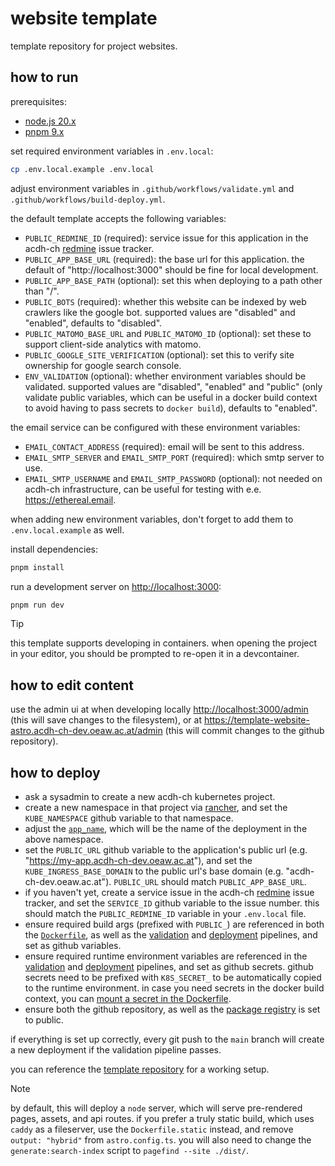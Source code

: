 # website template

template repository for project websites.

## how to run

prerequisites:

- [node.js 20.x](https://nodejs.org/en/download)
- [pnpm 9.x](https://pnpm.io/installation)

set required environment variables in `.env.local`:

```bash
cp .env.local.example .env.local
```

adjust environment variables in `.github/workflows/validate.yml` and
`.github/workflows/build-deploy.yml`.

the default template accepts the following variables:

- `PUBLIC_REDMINE_ID` (required): service issue for this application in the acdh-ch
  [redmine](https://redmine.acdh.oeaw.ac.at) issue tracker.
- `PUBLIC_APP_BASE_URL` (required): the base url for this application. the default of
  "http://localhost:3000" should be fine for local development.
- `PUBLIC_APP_BASE_PATH` (optional): set this when deploying to a path other than "/".
- `PUBLIC_BOTS` (required): whether this website can be indexed by web crawlers like the google bot.
  supported values are "disabled" and "enabled", defaults to "disabled".
- `PUBLIC_MATOMO_BASE_URL` and `PUBLIC_MATOMO_ID` (optional): set these to support client-side
  analytics with matomo.
- `PUBLIC_GOOGLE_SITE_VERIFICATION` (optional): set this to verify site ownership for google search
  console.
- `ENV_VALIDATION` (optional): whether environment variables should be validated. supported values
  are "disabled", "enabled" and "public" (only validate public variables, which can be useful in a
  docker build context to avoid having to pass secrets to `docker build`), defaults to "enabled".

the email service can be configured with these environment variables:

- `EMAIL_CONTACT_ADDRESS` (required): email will be sent to this address.
- `EMAIL_SMTP_SERVER` and `EMAIL_SMTP_PORT` (required): which smtp server to use.
- `EMAIL_SMTP_USERNAME` and `EMAIL_SMTP_PASSWORD` (optional): not needed on acdh-ch infrastructure,
  can be useful for testing with e.e. <https://ethereal.email>.

when adding new environment variables, don't forget to add them to `.env.local.example` as well.

install dependencies:

```bash
pnpm install
```

run a development server on <http://localhost:3000>:

```bash
pnpm run dev
```

> [!TIP]
>
> this template supports developing in containers. when opening the project in your editor, you
> should be prompted to re-open it in a devcontainer.

## how to edit content

use the admin ui at when developing locally <http://localhost:3000/admin> (this will save changes to
the filesystem), or at <https://template-website-astro.acdh-ch-dev.oeaw.ac.at/admin> (this will
commit changes to the github repository).

## how to deploy

- ask a sysadmin to create a new acdh-ch kubernetes project.
- create a new namespace in that project via [rancher](https://rancher.acdh-dev.oeaw.ac.at), and set
  the `KUBE_NAMESPACE` github variable to that namespace.
- adjust the [`app_name`](./.github/workflows/build-deploy.yml#L36), which will be the name of the
  deployment in the above namespace.
- set the `PUBLIC_URL` github variable to the application's public url (e.g.
  "https://my-app.acdh-ch-dev.oeaw.ac.at"), and set the `KUBE_INGRESS_BASE_DOMAIN` to the public
  url's base domain (e.g. "acdh-ch-dev.oeaw.ac.at"). `PUBLIC_URL` should match
  `PUBLIC_APP_BASE_URL`.
- if you haven't yet, create a service issue in the acdh-ch
  [redmine](https://redmine.acdh.oeaw.ac.at) issue tracker, and set the `SERVICE_ID` github variable
  to the issue number. this should match the `PUBLIC_REDMINE_ID` variable in your `.env.local` file.
- ensure required build args (prefixed with `PUBLIC_`) are referenced in both the
  [`Dockerfile`](./Dockerfile), as well as the [validation](./.github/workflows/validate.yml) and
  [deployment](./.github/workflows/build-deploy.yml) pipelines, and set as github variables.
- ensure required runtime environment variables are referenced in the
  [validation](./.github/workflows/validate.yml) and
  [deployment](./.github/workflows/build-deploy.yml) pipelines, and set as github secrets. github
  secrets need to be prefixed with `K8S_SECRET_` to be automatically copied to the runtime
  environment. in case you need secrets in the docker build context, you can
  [mount a secret in the Dockerfile](https://docs.docker.com/build/building/secrets/).
- ensure both the github repository, as well as the
  [package registry](https://github.com/orgs/acdh-oeaw/packages/container/my-app/settings) is set to
  public.

if everything is set up correctly, every git push to the `main` branch will create a new deployment
if the validation pipeline passes.

you can reference the [template repository](https://github.com/acdh-oeaw/template-website-astro) for
a working setup.

> [!NOTE]
>
> by default, this will deploy a `node` server, which will serve pre-rendered pages, assets, and api
> routes. if you prefer a truly static build, which uses `caddy` as a fileserver, use the
> `Dockerfile.static` instead, and remove `output: "hybrid"` from `astro.config.ts`. you will also
> need to change the `generate:search-index` script to `pagefind --site ./dist/`.
